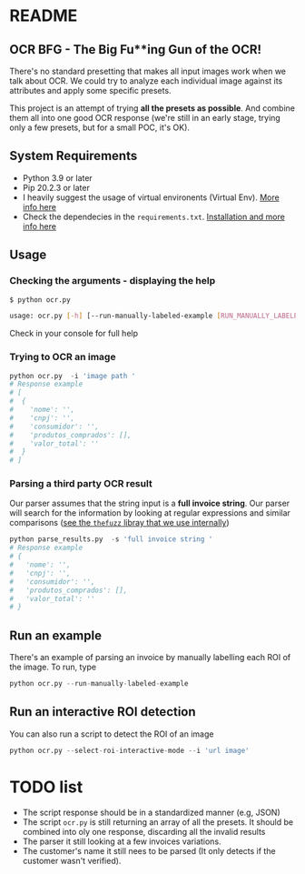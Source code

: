 # README

## OCR BFG - The Big Fu**ing Gun of the OCR!

There's no standard presetting that makes all input images work when we talk about OCR. We could try to analyze each individual image against its attributes and apply some specific presets. 

This project is an attempt of trying **all the presets as possible**. And combine them all into one good OCR response (we're still in an early stage, trying only a few presets, but for a small POC, it's OK).

## System Requirements
* Python 3.9 or later
* Pip 20.2.3 or later
* I heavily suggest the usage of virtual environents (Virtual Env). [More info here](https://virtualenv.pypa.io/en/latest/)
* Check the dependecies in the `requirements.txt`. [Installation and more info here](https://pip.pypa.io/en/stable/user_guide/#requirements-files)

## Usage 

### Checking the arguments - displaying the help 
```bash
$ python ocr.py

usage: ocr.py [-h] [--run-manually-labeled-example [RUN_MANUALLY_LABELED_EXAMPLE]] [-i IMAGE] [--debug [DEBUG]] [--verbose [VERBOSE]]  [-s SAVE_RAW_OCR_RESULTS] [--select-roi-interactive-mode [SELECT_ROI_INTERACTIVE_MODE]]
```
Check in your console for full help

### Trying to OCR an image
```python
python ocr.py  -i 'image path '
# Response example
# [
#  {
#    'nome': '',
#    'cnpj': '',
#    'consumidor': '',
#    'produtos_comprados': [],
#    'valor_total': ''
#  }
# ]
```


### Parsing a third party OCR result
Our parser assumes that the string input is a **full invoice string**. Our parser will search for the information by looking at regular expressions and similar comparisons ([see the `thefuzz` libray that we use internally](https://github.com/seatgeek/thefuzz))


```python
python parse_results.py  -s 'full invoice string '
# Response example
# {
#   'nome': '',
#   'cnpj': '',
#   'consumidor': '',
#   'produtos_comprados': [],
#   'valor_total': ''
# }
```

## Run an example

There's an example of parsing an invoice by manually labelling each ROI of the image. To run, type

```python
python ocr.py --run-manually-labeled-example
```

## Run an interactive ROI detection

You can also run a script to detect the ROI of an image

```python
python ocr.py --select-roi-interactive-mode --i 'url image'
```


# TODO list
 * The script response should be in a standardized manner (e.g, JSON)
 * The script `ocr.py` is still returning an array of all the presets. It should be combined into oly one response, discarding all the invalid results
 * The parser it still looking at a few invoices variations.
 * The customer's name it still nees to be parsed (It only detects if the customer wasn't verified).